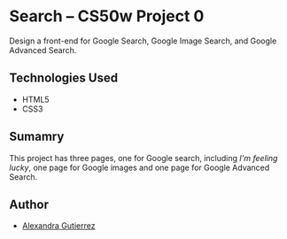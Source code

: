 # Search – CS50w Project 0
Design a front-end for Google Search, Google Image Search, and Google Advanced Search.

## Technologies Used
- HTML5
- CSS3

## Sumamry
This project has three pages, one for Google search, including *I'm feeling lucky*, one page for Google images and one page for Google Advanced Search.

## Author
- [Alexandra Gutierrez](https://github.com/alexndra1272)